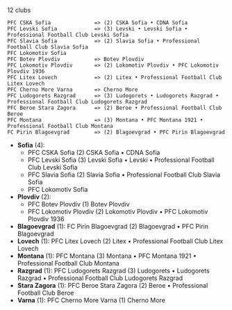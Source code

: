 12 clubs

```
PFC CSKA Sofia              => (2) CSKA Sofia • CDNA Sofia
PFC Levski Sofia            => (3) Levski • Levski Sofia • Professional Football Club Levski Sofia
PFC Slavia Sofia            => (2) Slavia Sofia • Professional Football Club Slavia Sofia
PFC Lokomotiv Sofia         
PFC Botev Plovdiv           => Botev Plovdiv
PFC Lokomotiv Plovdiv       => (2) Lokomotiv Plovdiv • PFC Lokomotiv Plovdiv 1936
PFC Litex Lovech            => (2) Litex • Professional Football Club Litex Lovech
PFC Cherno More Varna       => Cherno More
PFC Ludogorets Razgrad      => (3) Ludogorets • Ludogorets Razgrad • Professional Football Club Ludogorets Razgrad
PFC Beroe Stara Zagora      => (2) Beroe • Professional Football Club Beroe
PFC Montana                 => (3) Montana • PFC Montana 1921 • Professional Football Club Montana
FC Pirin Blagoevgrad        => (2) Blagoevgrad • PFC Pirin Blagoevgrad
```



- **Sofia** (4): 
  - PFC CSKA Sofia  (2) CSKA Sofia • CDNA Sofia
  - PFC Levski Sofia  (3) Levski Sofia • Levski • Professional Football Club Levski Sofia
  - PFC Slavia Sofia  (2) Slavia Sofia • Professional Football Club Slavia Sofia
  - PFC Lokomotiv Sofia 
- **Plovdiv** (2): 
  - PFC Botev Plovdiv  (1) Botev Plovdiv
  - PFC Lokomotiv Plovdiv  (2) Lokomotiv Plovdiv • PFC Lokomotiv Plovdiv 1936
- **Blagoevgrad** (1): FC Pirin Blagoevgrad  (2) Blagoevgrad • PFC Pirin Blagoevgrad
- **Lovech** (1): PFC Litex Lovech  (2) Litex • Professional Football Club Litex Lovech
- **Montana** (1): PFC Montana  (3) Montana • PFC Montana 1921 • Professional Football Club Montana
- **Razgrad** (1): PFC Ludogorets Razgrad  (3) Ludogorets • Ludogorets Razgrad • Professional Football Club Ludogorets Razgrad
- **Stara Zagora** (1): PFC Beroe Stara Zagora  (2) Beroe • Professional Football Club Beroe
- **Varna** (1): PFC Cherno More Varna  (1) Cherno More


